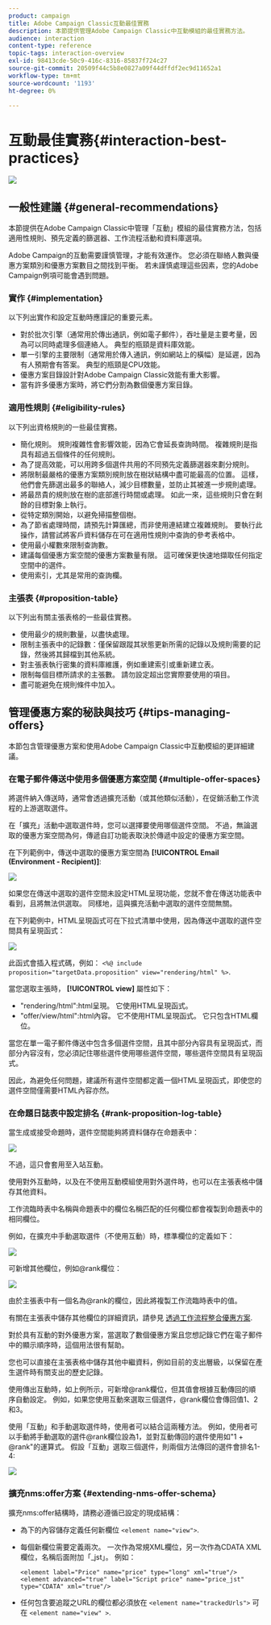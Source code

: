 ```yaml
---
product: campaign
title: Adobe Campaign Classic互動最佳實務
description: 本節提供管理Adobe Campaign Classic中互動模組的最佳實務方法。
audience: interaction
content-type: reference
topic-tags: interaction-overview
exl-id: 98413cde-50c9-416c-8316-85837f724c27
source-git-commit: 20509f44c5b8e0827a09f44dffdf2ec9d11652a1
workflow-type: tm+mt
source-wordcount: '1193'
ht-degree: 0%

---
```


# 互動最佳實務{#interaction-best-practices}

![](../../assets/v7-only.svg)

## 一般性建議 {#general-recommendations}

本節提供在Adobe Campaign Classic中管理「互動」模組的最佳實務方法，包括適用性規則、預先定義的篩選器、工作流程活動和資料庫選項。

Adobe Campaign的互動需要謹慎管理，才能有效運作。 您必須在聯絡人數與優惠方案類別和優惠方案數目之間找到平衡。 若未謹慎處理這些因素，您的Adobe Campaign例項可能會遇到問題。

### 實作 {#implementation}

以下列出實作和設定互動時應謹記的重要元素。

* 對於批次引擎（通常用於傳出通訊，例如電子郵件），吞吐量是主要考量，因為可以同時處理多個連絡人。 典型的瓶頸是資料庫效能。
* 單一引擎的主要限制（通常用於傳入通訊，例如網站上的橫幅）是延遲，因為有人預期會有答案。 典型的瓶頸是CPU效能。
* 優惠方案目錄設計對Adobe Campaign Classic效能有重大影響。
* 當有許多優惠方案時，將它們分割為數個優惠方案目錄。

### 適用性規則 {#eligibility-rules}

以下列出資格規則的一些最佳實務。

* 簡化規則。 規則複雜性會影響效能，因為它會延長查詢時間。 複雜規則是指具有超過五個條件的任何規則。
* 為了提高效能，可以用跨多個選件共用的不同預先定義篩選器來劃分規則。
* 將限制最嚴格的優惠方案類別規則放在樹狀結構中盡可能最高的位置。 這樣，他們會先篩選出最多的聯絡人，減少目標數量，並防止其被進一步規則處理。
* 將最昂貴的規則放在樹的底部進行時間或處理。 如此一來，這些規則只會在剩餘的目標對象上執行。
* 從特定類別開始，以避免掃描整個樹。
* 為了節省處理時間，請預先計算匯總，而非使用連結建立複雜規則。 要執行此操作，請嘗試將客戶資料儲存在可在適用性規則中查詢的參考表格中。
* 使用最小權數來限制查詢數。
* 建議每個優惠方案空間的優惠方案數量有限。 這可確保更快速地擷取任何指定空間中的選件。
* 使用索引，尤其是常用的查詢欄。

### 主張表 {#proposition-table}

以下列出有關主張表格的一些最佳實務。

* 使用最少的規則數量，以盡快處理。
* 限制主張表中的記錄數：僅保留跟蹤其狀態更新所需的記錄以及規則需要的記錄，然後將其歸檔到其他系統。
* 對主張表執行密集的資料庫維護，例如重建索引或重新建立表。
* 限制每個目標所請求的主張數。 請勿設定超出您實際要使用的項目。
* 盡可能避免在規則條件中加入。

## 管理優惠方案的秘訣與技巧 {#tips-managing-offers}

本節包含管理優惠方案和使用Adobe Campaign Classic中互動模組的更詳細建議。

### 在電子郵件傳送中使用多個優惠方案空間 {#multiple-offer-spaces}

將選件納入傳送時，通常會透過擴充活動（或其他類似活動），在促銷活動工作流程的上游選取選件。

在「擴充」活動中選取選件時，您可以選擇要使用哪個選件空間。 不過，無論選取的優惠方案空間為何，傳遞自訂功能表取決於傳遞中設定的優惠方案空間。

在下列範例中，傳送中選取的優惠方案空間為 **[!UICONTROL Email (Environment - Recipient)]**:

![](assets/Interaction-best-practices-offer-space-selected.png)

如果您在傳送中選取的選件空間未設定HTML呈現功能，您就不會在傳送功能表中看到，且將無法供選取。 同樣地，這與擴充活動中選取的選件空間無關。

在下列範例中，HTML呈現函式可在下拉式清單中使用，因為傳送中選取的選件空間具有呈現函式：

![](assets/Interaction-best-practices-HTML-rendering.png)

此函式會插入程式碼，例如： `<%@ include proposition="targetData.proposition" view="rendering/html" %>`.

當您選取主張時， **[!UICONTROL view]** 屬性如下：
* &quot;rendering/html&quot;:html呈現。 它使用HTML呈現函式。
* &quot;offer/view/html&quot;:html內容。 它不使用HTML呈現函式。 它只包含HTML欄位。

當您在單一電子郵件傳送中包含多個選件空間，且其中部分內容具有呈現函式，而部分內容沒有，您必須記住哪些選件使用哪些選件空間，哪些選件空間具有呈現函式。

因此，為避免任何問題，建議所有選件空間都定義一個HTML呈現函式，即使您的選件空間僅需要HTML內容亦然。

### 在命題日誌表中設定排名 {#rank-proposition-log-table}

當生成或接受命題時，選件空間能夠將資料儲存在命題表中：

![](assets/Interaction-best-practices-offer-space-storage.png)

不過，這只會套用至入站互動。

使用對外互動時，以及在不使用互動模組使用對外選件時，也可以在主張表格中儲存其他資料。

工作流臨時表中名稱與命題表中的欄位名稱匹配的任何欄位都會複製到命題表中的相同欄位。

例如，在擴充中手動選取選件（不使用互動）時，標準欄位的定義如下：

![](assets/Interaction-best-practices-manual-offer-std-fields.png)

可新增其他欄位，例如@rank欄位：

![](assets/Interaction-best-practices-manual-offer-add-fields.png)

由於主張表中有一個名為@rank的欄位，因此將複製工作流臨時表中的值。

有關在主張表中儲存其他欄位的詳細資訊，請參見 [透過工作流程整合優惠方案](../../interaction/using/integrating-an-offer-via-a-workflow.md#storing-offer-rankings-and-weights).

對於具有互動的對外優惠方案，當選取了數個優惠方案且您想記錄它們在電子郵件中的顯示順序時，這個用法很有幫助。

您也可以直接在主張表格中儲存其他中繼資料，例如目前的支出層級，以保留在產生選件時有關支出的歷史記錄。

使用傳出互動時，如上例所示，可新增@rank欄位，但其值會根據互動傳回的順序自動設定。 例如，如果您使用互動來選取三個選件，@rank欄位會傳回值1、2和3。

使用「互動」和手動選取選件時，使用者可以結合這兩種方法。 例如，使用者可以手動將手動選取的選件@rank欄位設為1，並對互動傳回的選件使用如&quot;1 + @rank&quot;的運算式。 假設「互動」選取三個選件，則兩個方法傳回的選件會排名1-4:

![](assets/Interaction-best-practices-manual-offer-combined.png)

### 擴充nms:offer方案 {#extending-nms-offer-schema}

擴充nms:offer結構時，請務必遵循已設定的現成結構：
* 為下的內容儲存定義任何新欄位 `<element name="view">`.
* 每個新欄位需要定義兩次。 一次作為常規XML欄位，另一次作為CDATA XML欄位，名稱后面附加「_jst」。 例如：

   ```
   <element label="Price" name="price" type="long" xml="true"/>
   <element advanced="true" label="Script price" name="price_jst" type="CDATA" xml="true"/>
   ```

* 任何包含要追蹤之URL的欄位都必須放在 `<element name="trackedUrls">` 可在 `<element name="view" >`.
